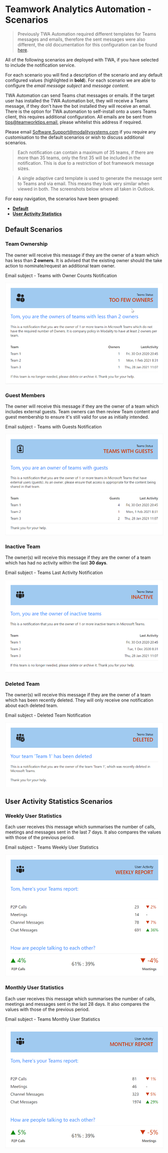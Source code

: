 # Teamwork Analytics Automation - Scenarios

> Previously TWA Automation required different templates for Teams messages and emails, therefore the sent messages were also different, the old documentation for this configuration can be found [here](./../BotsContent.md).

All of the following scenarios are deployed with TWA, if you have selected to include the notification service.

For each scenario you will find a description of the scenario and any default configured values (highlighted in **bold**). For each scenario we are able to configure the _email message subject_ and _message content_.

TWA Automation can send Teams chat messages or emails. If the target user has installed the TWA Automation bot, they will receive a Teams message, if they don't have the bot installed they will receive an email. There is the option for TWA automation to self-install onto a users Teams client, this requires additional configuration. All emails are be sent from tips@teamworktips.email, please whitelist this address if required.

Please email Software.Support@modalitysystems.com if you require any customisation to the default scenarios or wish to discuss additional scenarios.

> Each notification can contain a maximum of 35 teams, if there are more than 35 teams, only the first 35 will be included in the notification. This is due to a restriction of bot framework message sizes.

> A single adaptive card template is used to generate the message sent to Teams and via email. This means they look very similar when viewed in both. The screenshots below where all taken in Outlook.

For easy navigation, the scenarios have been grouped:

- [**Default**](#default-scenarios)
- [**User Activity Statistics**](#user-activity-statistics-scenarios)

## Default Scenarios

### Team Ownership

The owner will receive this message if they are the owner of a team which has less than **2 owners**. It is advised that the existing owner should the take action to nominate/request an additional team owner.

Email subject - Teams with Owner Counts Notification

![Team Ownership Card](./../images/bots/team-ownership-card.png)

### Guest Members

The owner will receive this message if they are the owner of a team which includes external guests. Team owners can then review Team content and guest membership to ensure it's still valid for use as initially intended.

Email subject - Teams with Guests Notification

![Team Ownership Card](./../images/bots/guest-members-card.png)

### Inactive Team

The owner(s) will receive this message if they are the owner of a team which has had no activity within the last **30 days**.

Email subject - Teams Last Activity Notification

![Team Ownership Card](./../images/bots/inactive-team-card.png)

### Deleted Team

The owner(s) will receive this message if they are the owner of a team which has been recently deleted. They will only receive one notification about each deleted team.

Email subject - Deleted Team Notification

![Team Ownership Card](./../images/bots/deleted-team-card.png)

## User Activity Statistics Scenarios

### Weekly User Statistics

Each user receives this message which summarises the number of calls, meetings and messages sent in the last 7 days. It also compares the values with those of the previous period.

Email subject - Teams Weekly User Statistics

![Team Ownership Card](./../images/bots/user-stats-weekly-card.png)

### Monthly User Statistics

Each user receives this message which summarises the number of calls, meetings and messages sent in the last 28 days. It also compares the values with those of the previous period.

Email subject - Teams Monthly User Statistics

![Team Ownership Card](./../images/bots/user-stats-monthly-card.png)
